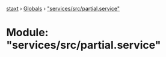 [staxt](../README.md) › [Globals](../globals.md) › ["services/src/partial.service"](_services_src_partial_service_.md)

# Module: "services/src/partial.service"


